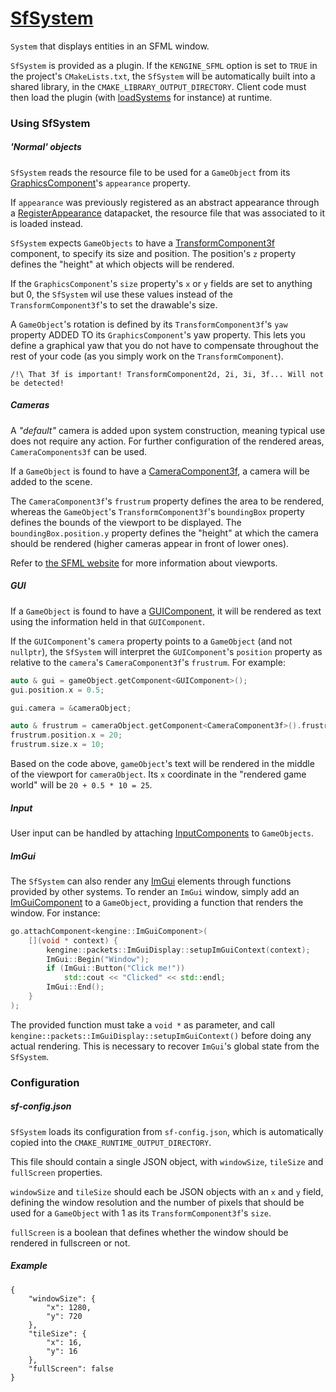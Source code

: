 # [SfSystem](SfSystem.hpp)

`System` that displays entities in an SFML window.

`SfSystem` is provided as a plugin. If the `KENGINE_SFML` option is set to `TRUE` in the project's `CMakeLists.txt`, the `SfSystem` will be automatically built into a shared library, in the `CMAKE_LIBRARY_OUTPUT_DIRECTORY`. Client code must then load the plugin (with [loadSystems](../../../SystemManager.md) for instance) at runtime.

### Using SfSystem

##### 'Normal' objects

`SfSystem` reads the resource file to be used for a `GameObject` from its [GraphicsComponent](../../components/GraphicsComponent.md)'s `appearance` property.

If `appearance` was previously registered as an abstract appearance through a [RegisterAppearance](../../packets/RegisterAppearance.hpp) datapacket, the resource file that was associated to it is loaded instead.

`SfSystem` expects `GameObjects` to have a [TransformComponent3f](../../components/TransformComponent.md) component, to specify its size and position. The position's `z` property defines the "height" at which objects will be rendered.

If the `GraphicsComponent`'s `size` property's `x` or `y` fields are set to anything but 0, the `SfSystem` wil use these values instead of the `TransformComponent3f`'s to set the drawable's size.

A `GameObject`'s rotation is defined by its `TransformComponent3f`'s `yaw` property ADDED TO its `GraphicsComponent`'s yaw property. This lets you define a graphical yaw that you do not have to compensate throughout the rest of your code (as you simply work on the `TransformComponent`).

```
/!\ That 3f is important! TransformComponent2d, 2i, 3i, 3f... Will not be detected!
```

##### Cameras

A *"default"* camera is added upon system construction, meaning typical use does not require any action. For further configuration of the rendered areas, `CameraComponents3f` can be used.

If a `GameObject` is found to have a [CameraComponent3f](../../components/CameraComponent.hpp), a camera will be added to the scene.

 The `CameraComponent3f`'s `frustrum` property defines the area to be rendered, whereas the `GameObject`'s `TransformComponent3f`'s `boundingBox` property defines the bounds of the viewport to be displayed. The `boundingBox.position.y` property defines the "height" at which the camera should be rendered (higher cameras appear in front of lower ones).

Refer to [the SFML website](https://www.sfml-dev.org/tutorials/2.0/graphics-view.php) for more information about viewports.

##### GUI

If a `GameObject` is found to have a [GUIComponent](../../components/GUIComponent.md), it will be rendered as text using the information held in that `GUIComponent`.

If the `GUIComponent`'s `camera` property points to a `GameObject` (and not `nullptr`), the `SfSystem` will interpret the `GUIComponent`'s `position` property as relative to the `camera`'s `CameraComponent3f`'s `frustrum`. For example:

```c++
auto & gui = gameObject.getComponent<GUIComponent>();
gui.position.x = 0.5;

gui.camera = &cameraObject;

auto & frustrum = cameraObject.getComponent<CameraComponent3f>().frustrum;
frustrum.position.x = 20;
frustrum.size.x = 10;
```

Based on the code above, `gameObject`'s text will be rendered in the middle of the viewport for `cameraObject`. Its `x` coordinate in the "rendered game world" will be `20 + 0.5 * 10 = 25`.

##### Input

User input can be handled by attaching [InputComponents](../../components/InputComponent.hpp) to `GameObjects`.

##### ImGui

The `SfSystem` can also render any [ImGui](https://github.com/ocornut/imgui) elements through functions provided by other systems. To render an `ImGui` window, simply add an [ImGuiComponent](../../components/ImGuiComponent.hpp) to a `GameObject`, providing a function that renders the window. For instance:

```c++
go.attachComponent<kengine::ImGuiComponent>(
	[](void * context) {
		kengine::packets::ImGuiDisplay::setupImGuiContext(context);
		ImGui::Begin("Window");
		if (ImGui::Button("Click me!"))
			std::cout << "Clicked" << std::endl;
		ImGui::End();
	}
);
```

The provided function must take a `void *` as parameter, and call `kengine::packets::ImGuiDisplay::setupImGuiContext()` before doing any actual rendering. This is necessary to recover `ImGui`'s global state from the `SfSystem`.

### Configuration

##### sf-config.json

`SfSystem` loads its configuration from `sf-config.json`, which is automatically copied into the `CMAKE_RUNTIME_OUTPUT_DIRECTORY`.

This file should contain a single JSON object, with `windowSize`, `tileSize` and `fullScreen` properties.

`windowSize` and `tileSize` should each be JSON objects with an `x` and `y` field, defining the window resolution and the number of pixels that should be used for a `GameObject` with 1 as its `TransformComponent3f`'s `size`.

`fullScreen` is a boolean that defines whether the window should be rendered in fullscreen or not.

##### Example

```
{
    "windowSize": {
        "x": 1280,
        "y": 720
    },
    "tileSize": {
        "x": 16,
        "y": 16
    },
    "fullScreen": false
}
```


